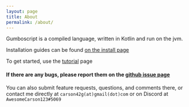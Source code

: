 ```yaml
---
layout: page
title: About
permalink: /about/
---
```

Gumboscript is a compiled language,
written in Kotlin and run on the jvm.

Installation guides can be found [on the install page](/install/)

To get started, use the [tutorial](/tutorial/) page

#### If there are any bugs, please report them on the [github issue page](https://github.com/mee42/gumboscript/issues)

You can also submit feature requests, questions, and comments there,
or contact me directly at `carson42g(at)gmail(dot)com`
or on Discord at `AwesomeCarson123#5069`